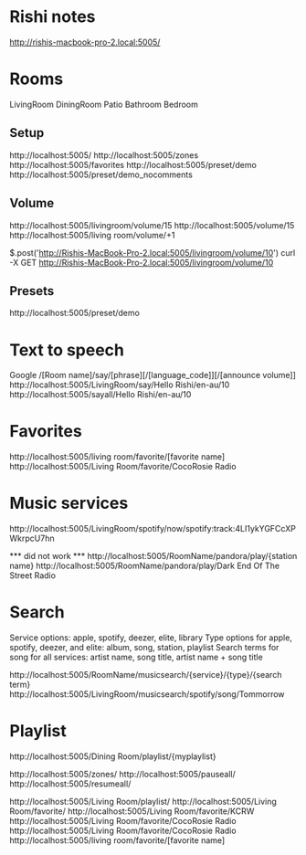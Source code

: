 # Rishi notes

http://rishis-macbook-pro-2.local:5005/

# Rooms
LivingRoom
DiningRoom
Patio
Bathroom
Bedroom

## Setup
http://localhost:5005/
http://localhost:5005/zones
http://localhost:5005/favorites
http://localhost:5005/preset/demo
http://localhost:5005/preset/demo_nocomments

## Volume
http://localhost:5005/livingroom/volume/15
http://localhost:5005/volume/15
http://localhost:5005/living room/volume/+1

$.post('http://Rishis-MacBook-Pro-2.local:5005/livingroom/volume/10')
curl -X GET  http://Rishis-MacBook-Pro-2.local:5005/livingroom/volume/10

## Presets
http://localhost:5005/preset/demo


# Text to speech

Google
/[Room name]/say/[phrase][/[language_code]][/[announce volume]]
http://localhost:5005/LivingRoom/say/Hello Rishi/en-au/10
http://localhost:5005/sayall/Hello Rishi/en-au/10

# Favorites
http://localhost:5005/living room/favorite/[favorite name]
http://localhost:5005/Living Room/favorite/CocoRosie Radio


# Music services
http://localhost:5005/LivingRoom/spotify/now/spotify:track:4LI1ykYGFCcXPWkrpcU7hn

*** did not work ***
http://localhost:5005/RoomName/pandora/play/{station name}
http://localhost:5005/RoomName/pandora/play/Dark End Of The Street Radio


# Search
Service options: apple, spotify, deezer, elite, library
Type options for apple, spotify, deezer, and elite: album, song, station, playlist
Search terms for song for all services: artist name, song title, artist name + song title

http://localhost:5005/RoomName/musicsearch/{service}/{type}/{search term}
http://localhost:5005/LivingRoom/musicsearch/spotify/song/Tommorrow

# Playlist

http://localhost:5005/Dining Room/playlist/{myplaylist}


http://localhost:5005/zones/
http://localhost:5005/pauseall/
http://localhost:5005/resumeall/

http://localhost:5005/Living Room/playlist/
http://localhost:5005/Living Room/favorite/
http://localhost:5005/Living Room/favorite/KCRW
http://localhost:5005/Living Room/favorite/CocoRosie Radio
http://localhost:5005/Living Room/favorite/CocoRosie Radio
http://localhost:5005/living room/favorite/[favorite name]


